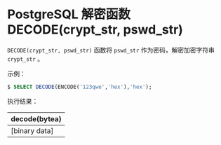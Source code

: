 # PostgreSQL 解密函数 DECODE(crypt_str, pswd_str)

`DECODE(crypt_str, pswd_str)` 函数将 `pswd_str` 作为密码，解密加密字符串 `crypt_str` 。

示例：

``` sql
$ SELECT DECODE(ENCODE('123qwe','hex'),'hex');
```

执行结果：

|decode(bytea)|
|-----|
|[binary data]|
